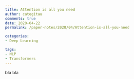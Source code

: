 ```yaml
---
title: Attention is all you need
author: categitau
comments: true
date: 2020-04-22 
permalink: /paper-notes/2020/04/Attention-is-all-you-need

categories:
- Deep Learning

tags:
- NLP
- Transformers
---
```


bla bla